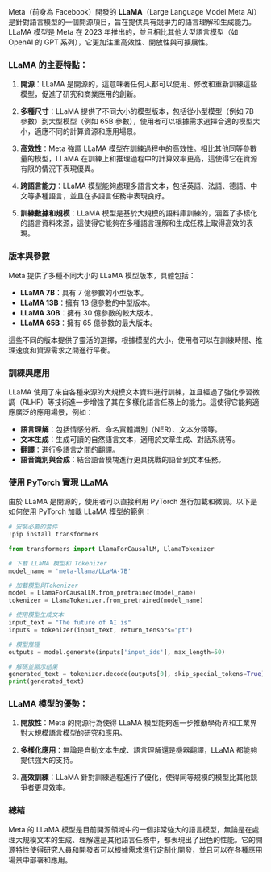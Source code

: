 Meta（前身為 Facebook）開發的 **LLaMA**（Large Language Model Meta AI）是針對語言模型的一個開源項目，旨在提供具有競爭力的語言理解和生成能力。LLaMA 模型是 Meta 在 2023 年推出的，並且相比其他大型語言模型（如 OpenAI 的 GPT 系列），它更加注重高效性、開放性與可擴展性。

### LLaMA 的主要特點：

1. **開源**：LLaMA 是開源的，這意味著任何人都可以使用、修改和重新訓練這些模型，促進了研究和商業應用的創新。
   
2. **多種尺寸**：LLaMA 提供了不同大小的模型版本，包括從小型模型（例如 7B 參數）到大型模型（例如 65B 參數），使用者可以根據需求選擇合適的模型大小，適應不同的計算資源和應用場景。

3. **高效性**：Meta 強調 LLaMA 模型在訓練過程中的高效性。相比其他同等參數量的模型，LLaMA 在訓練上和推理過程中的計算效率更高，這使得它在資源有限的情況下表現優異。

4. **跨語言能力**：LLaMA 模型能夠處理多語言文本，包括英語、法語、德語、中文等多種語言，並且在多語言任務中表現良好。

5. **訓練數據和規模**：LLaMA 模型是基於大規模的語料庫訓練的，涵蓋了多樣化的語言資料來源，這使得它能夠在多種語言理解和生成任務上取得高效的表現。

### 版本與參數

Meta 提供了多種不同大小的 LLaMA 模型版本，具體包括：

- **LLaMA 7B**：具有 7 億參數的小型版本。
- **LLaMA 13B**：擁有 13 億參數的中型版本。
- **LLaMA 30B**：擁有 30 億參數的較大版本。
- **LLaMA 65B**：擁有 65 億參數的最大版本。

這些不同的版本提供了靈活的選擇，根據模型的大小，使用者可以在訓練時間、推理速度和資源需求之間進行平衡。

### 訓練與應用

LLaMA 使用了來自各種來源的大規模文本資料進行訓練，並且經過了強化學習微調（RLHF）等技術進一步增強了其在多樣化語言任務上的能力。這使得它能夠適應廣泛的應用場景，例如：

- **語言理解**：包括情感分析、命名實體識別（NER）、文本分類等。
- **文本生成**：生成可讀的自然語言文本，適用於文章生成、對話系統等。
- **翻譯**：進行多語言之間的翻譯。
- **語音識別與合成**：結合語音模塊進行更具挑戰的語音到文本任務。

### 使用 PyTorch 實現 LLaMA

由於 LLaMA 是開源的，使用者可以直接利用 PyTorch 進行加載和微調。以下是如何使用 PyTorch 加載 LLaMA 模型的範例：

```python
# 安裝必要的套件
!pip install transformers

from transformers import LlamaForCausalLM, LlamaTokenizer

# 下載 LLaMA 模型和 Tokenizer
model_name = 'meta-llama/LLaMA-7B'

# 加載模型與Tokenizer
model = LlamaForCausalLM.from_pretrained(model_name)
tokenizer = LlamaTokenizer.from_pretrained(model_name)

# 使用模型生成文本
input_text = "The future of AI is"
inputs = tokenizer(input_text, return_tensors="pt")

# 模型推理
outputs = model.generate(inputs['input_ids'], max_length=50)

# 解碼並顯示結果
generated_text = tokenizer.decode(outputs[0], skip_special_tokens=True)
print(generated_text)
```

### LLaMA 模型的優勢：

1. **開放性**：Meta 的開源行為使得 LLaMA 模型能夠進一步推動學術界和工業界對大規模語言模型的研究和應用。
   
2. **多樣化應用**：無論是自動文本生成、語言理解還是機器翻譯，LLaMA 都能夠提供強大的支持。

3. **高效訓練**：LLaMA 針對訓練過程進行了優化，使得同等規模的模型比其他競爭者更具效率。

### 總結

Meta 的 LLaMA 模型是目前開源領域中的一個非常強大的語言模型，無論是在處理大規模文本的生成、理解還是其他語言任務中，都表現出了出色的性能。它的開源特性使得研究人員和開發者可以根據需求進行定制化開發，並且可以在各種應用場景中部署和應用。